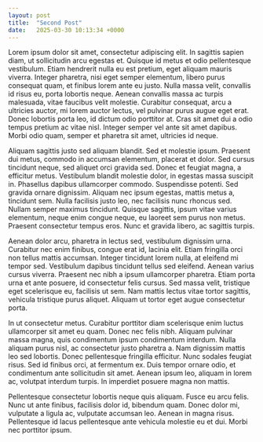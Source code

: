 ```yaml
---
layout: post
title:  "Second Post"
date:   2025-03-30 10:13:34 +0000
---
```

Lorem ipsum dolor sit amet, consectetur adipiscing elit. In sagittis sapien diam, ut sollicitudin arcu egestas et. Quisque id metus et odio pellentesque vestibulum. Etiam hendrerit nulla eu est pretium, eget aliquam mauris viverra. Integer pharetra, nisi eget semper elementum, libero purus consequat quam, et finibus lorem ante eu justo. Nulla massa velit, convallis id risus eu, porta lobortis neque. Aenean convallis massa ac turpis malesuada, vitae faucibus velit molestie. Curabitur consequat, arcu a ultricies auctor, mi lorem auctor lectus, vel pulvinar purus augue eget erat. Donec lobortis porta leo, id dictum odio porttitor at. Cras sit amet dui a odio tempus pretium ac vitae nisl. Integer semper vel ante sit amet dapibus. Morbi odio quam, semper et pharetra sit amet, ultricies id neque.

Aliquam sagittis justo sed aliquam blandit. Sed et molestie ipsum. Praesent dui metus, commodo in accumsan elementum, placerat et dolor. Sed cursus tincidunt neque, sed aliquet orci gravida sed. Donec et feugiat magna, a efficitur metus. Vestibulum blandit molestie dolor, in egestas massa suscipit in. Phasellus dapibus ullamcorper commodo. Suspendisse potenti. Sed gravida ornare dignissim. Aliquam nec ipsum egestas, mattis metus a, tincidunt sem. Nulla facilisis justo leo, nec facilisis nunc rhoncus sed. Nullam semper maximus tincidunt. Quisque sagittis, ipsum vitae varius elementum, neque enim congue neque, eu laoreet sem purus non metus. Praesent consectetur tempus eros. Nunc et gravida libero, ac sagittis turpis.

Aenean dolor arcu, pharetra in lectus sed, vestibulum dignissim urna. Curabitur nec enim finibus, congue erat id, lacinia elit. Etiam fringilla orci non tellus mattis accumsan. Integer tincidunt lorem nulla, at eleifend mi tempor sed. Vestibulum dapibus tincidunt tellus sed eleifend. Aenean varius cursus viverra. Praesent nec nibh a ipsum ullamcorper pharetra. Etiam porta urna et ante posuere, id consectetur felis cursus. Sed massa velit, tristique eget scelerisque eu, facilisis ut sem. Nam mattis lectus vitae tortor sagittis, vehicula tristique purus aliquet. Aliquam ut tortor eget augue consectetur porta.

In ut consectetur metus. Curabitur porttitor diam scelerisque enim luctus ullamcorper sit amet eu quam. Donec nec felis nibh. Aliquam pulvinar massa magna, quis condimentum ipsum condimentum interdum. Nulla aliquam purus nisl, ac consectetur justo pharetra a. Nam dignissim mattis leo sed lobortis. Donec pellentesque fringilla efficitur. Nunc sodales feugiat risus. Sed id finibus orci, at fermentum ex. Duis tempor ornare odio, et condimentum ante sollicitudin sit amet. Aenean ipsum leo, aliquam in lorem ac, volutpat interdum turpis. In imperdiet posuere magna non mattis.

Pellentesque consectetur lobortis neque quis aliquam. Fusce eu arcu felis. Nunc ut ante finibus, facilisis dolor id, bibendum quam. Donec dolor mi, vulputate a ligula ac, vulputate accumsan leo. Aenean in magna risus. Pellentesque id lacus pellentesque ante vehicula molestie eu et dui. Morbi nec porttitor ipsum.